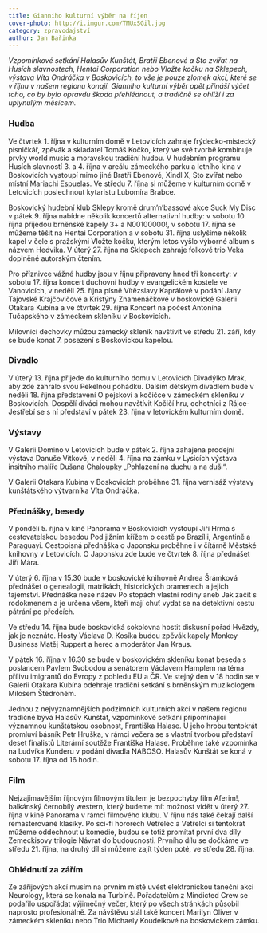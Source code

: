```yaml
---
title: Gianniho kulturní výběr na říjen
cover-photo: http://i.imgur.com/TMUxSGil.jpg
category: zpravodajství
author: Jan Bařinka
---
```


*Vzpomínkové setkání Halasův Kunštát, Bratři Ebenové a Sto zvířat na Husích slavnostech, Hentai Corporation nebo Vložte kočku na Sklepech, výstava Víta Ondráčka v Boskovicích, to vše je pouze zlomek akcí, které se v říjnu v našem regionu konají. Gianniho kulturní výběr opět přináší výčet toho, co by bylo opravdu škoda přehlédnout, a tradičně se ohlíží i za uplynulým měsícem.*

### Hudba

Ve čtvrtek 1. října v kulturním domě v Letovicích zahraje frýdecko-místecký písničkář, zpěvák a skladatel Tomáš Kočko, který ve své tvorbě kombinuje prvky world music a moravskou tradiční hudbu. V hudebním programu Husích slavností 3. a 4. října v areálu zámeckého parku a letního kina v Boskovicích vystoupí mimo jiné Bratři Ebenové, Xindl X, Sto zvířat nebo místní Mariachi Espuelas. Ve středu 7. října si můžeme v kulturním domě v Letovicích poslechnout kytaristu Lubomíra Brabce.

Boskovický hudební klub Sklepy kromě drum’n’bassové akce Suck My Disc v pátek 9. října nabídne několik koncertů alternativní hudby: v sobotu 10. října přijedou brněnské kapely 3+ a N00100000!, v sobotu 17. října se můžeme těšit na Hentai Corporation a v sobotu 31. října uslyšíme několik kapel v čele s pražskými Vložte kočku, kterým letos vyšlo výborné album s názvem Hedvika. V úterý 27. října na Sklepech zahraje folkové trio Veka doplněné autorským čtením.

Pro příznivce vážné hudby jsou v říjnu připraveny hned tři koncerty: v sobotu 17. října koncert duchovní hudby v evangelickém kostele ve Vanovicích, v neděli 25. října písně Vítězslavy Kaprálové v podání Jany Tajovské Krajčovičové a Kristýny Znamenáčkové v boskovické Galerii Otakara Kubína a ve čtvrtek 29. října Koncert na počest Antonína Tučapského v zámeckém skleníku v Boskovicích.

Milovníci dechovky můžou zámecký skleník navštívit ve středu 21. září, kdy se bude konat 7. posezení s Boskovickou kapelou.

### Divadlo

V úterý 13. října přijede do kulturního domu v Letovicích Divadýlko Mrak, aby zde zahrálo svou Pekelnou pohádku. Dalším dětským divadlem bude v neděli 18. října představení O pejskovi a kočičce v zámeckém skleníku v Boskovicích. Dospělí diváci mohou navštívit Kočičí hru, ochotníci z Rájce-Jestřebí se s ní představí v pátek 23. října v letovickém kulturním domě.

### Výstavy

V Galerii Domino v Letovicích bude v pátek 2. října zahájena prodejní výstava Danuše Vítkové, v neděli 4. října na zámku v Lysicích výstava insitního malíře Dušana Chaloupky „Pohlazení na duchu a na duši“.

V Galerii Otakara Kubína v Boskovicích proběhne 31. října vernisáž výstavy kunštátského výtvarníka Víta Ondráčka.

### Přednášky, besedy

V pondělí 5. října v kině Panorama v Boskovicích vystoupí Jiří Hrma s cestovatelskou besedou Pod jižním křížem o cestě po Brazílii, Argentině a Paraguayi. Cestopisná přednáška o Japonsku proběhne i v čítárně Městské knihovny v Letovicích. O Japonsku zde bude ve čtvrtek 8. října přednášet Jiří Mára.

V úterý 6. října v 15.30 bude v boskovické knihovně Andrea Šrámková přednášet o genealogii, matrikách, historických pramenech a jejich tajemství. Přednáška nese název Po stopách vlastní rodiny aneb Jak začít s rodokmenem a je určena všem, kteří mají chuť vydat se na detektivní cestu pátrání po předcích.

Ve středu 14. října bude boskovická sokolovna hostit diskusní pořad Hvězdy, jak je neznáte. Hosty Václava D. Kosíka budou zpěvák kapely Monkey Business Matěj Ruppert a herec a moderátor Jan Kraus.

V pátek 16. října v 16.30 se bude v boskovickém skleníku konat beseda s poslancem Pavlem Svobodou a senátorem Václavem Hamplem na téma přílivu imigrantů do Evropy z pohledu EU a ČR. Ve stejný den v 18 hodin se v Galerii Otakara Kubína odehraje tradiční setkání s brněnským muzikologem Milošem Štědroněm.

Jednou z nejvýznamnějších podzimních kulturních akcí v našem regionu tradičně bývá Halasův Kunštát, vzpomínkové setkání připomínající významnou kunštátskou osobnost, Františka Halase. U jeho hrobu tentokrát promluví básník Petr Hruška, v rámci večera se s vlastní tvorbou představí deset finalistů Literární soutěže Františka Halase. Proběhne také vzpomínka na Ludvíka Kunderu v podání divadla NABOSO. Halasův Kunštát se koná v sobotu 17. října od 16 hodin.

### Film

Nejzajímavějším říjnovým filmovým titulem je bezpochyby film Aferim!, balkánský černobílý western, který budeme mít možnost vidět v úterý 27. října v kině Panorama v rámci filmového klubu.
V říjnu nás také čekají další remasterované klasiky. Po sci-fi hororech Vetřelec a Vetřelci si tentokrát můžeme oddechnout u komedie, budou se totiž promítat první dva díly Zemeckisovy trilogie Návrat do budoucnosti. Prvního dílu se dočkáme ve středu 21. října, na druhý díl si můžeme zajít týden poté, ve středu 28. října.

### Ohlédnutí za zářím

Ze zářijových akcí musím na prvním místě uvést elektronickou taneční akci Neurology, která se konala na Turbíně. Pořadatelům z Mindicted Crew se podařilo uspořádat výjimečný večer, který po všech stránkách působil naprosto profesionálně. Za návštěvu stál také koncert Marilyn Oliver v zámeckém skleníku nebo Trio Michaely Koudelkové na boskovickém zámku.
